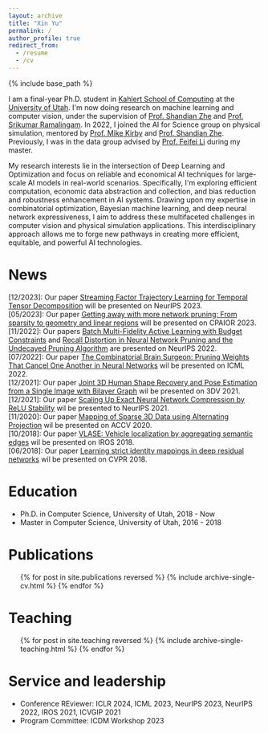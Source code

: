 ```yaml
---
layout: archive
title: "Xin Yu"
permalink: /
author_profile: true
redirect_from:
  - /resume
  - /cv
---
```


{% include base_path %}

I am a final-year Ph.D. student in [Kahlert School of Computing](https://www.cs.utah.edu/) at the [University of Utah](https://www.utah.edu). I'm now doing research on machine learning and computer vision, under the supervision of [Prof. Shandian Zhe](https://www.cs.utah.edu/~zhe) and [Prof. Srikumar Ramalingam](https://users.cs.utah.edu/~srikumar/). In 2022, I joined the AI for Science group on physical simulation, mentored by [Prof. Mike Kirby](https://users.cs.utah.edu/~kirby/) and [Prof. Shandian Zhe](https://www.cs.utah.edu/~zhe). Previously, I was in the data group advised by [Prof. Feifei Li](https://users.cs.utah.edu/~lifeifei/) during my master. 

My research  interests lie in the intersection of Deep Learning and Optimization and focus on reliable and economical AI techniques for large-scale AI models in real-world scenarios. Specifically, I'm exploring efficient computation, economic data abstraction and collection, and bias reduction and robustness enhancement in AI systems. Drawing upon my expertise in combinatorial optimization, Bayesian machine learning, and deep neural network expressiveness, I aim to address these multifaceted challenges in computer vision and physical simulation applications. This interdisciplinary approach allows me to forge new pathways in creating more efficient, equitable, and powerful AI technologies.

<!--- ![Research Roadmap](./../images/research_statement_fig.jpg)  --->
<!---
<figure>
<p align="center">
<img src="./../images/research_statement_fig.jpg" alt="drawing" width="400"/> 
</p>
</figure>  
--->
<!--- <figcaption class="figure-caption text-center"> Research Roadmap.</figcaption> --->

News
=====
\[12/2023\]: Our paper [Streaming Factor Trajectory Learning for Temporal Tensor Decomposition](https://neurips.cc/virtual/2023/poster/71689) will be presented on NeurIPS 2023. \
\[05/2023\]: Our paper [Getting away with more network pruning: From sparsity to geometry and linear regions](https://arxiv.org/pdf/2301.07966.pdf) will be presented on CPAIOR 2023. \
\[11/2022\]: Our papers [Batch Multi-Fidelity Active Learning with Budget Constraints]() and [Recall Distortion in Neural Network Pruning and the Undecayed Pruning Algorithm](https://proceedings.neurips.cc/paper_files/paper/2022/file/d3303e0ca98a267164d905bbc7947f88-Paper-Conference.pdf) are presented on NeurIPS 2022. \
\[07/2022\]: Our paper [The Combinatorial Brain Surgeon: Pruning Weights That Cancel One Another in Neural Networks](https://proceedings.mlr.press/v162/yu22f/yu22f.pdf) wil be presented on ICML 2022. \
\[12/2021\]: Our paper [Joint 3D Human Shape Recovery and Pose Estimation from a Single Image with Bilayer Graph](https://arxiv.org/pdf/2110.08472.pdf) wil be presented on 3DV 2021. \
\[12/2021\]: Our paper [Scaling Up Exact Neural Network Compression by ReLU Stability](https://proceedings.neurips.cc/paper/2021/file/e35d7a5768c4b85b4780384d55dc3620-Paper.pdf) wil be presented to NeurIPS 2021. \
\[11/2020\]: Our paper [Mapping of Sparse 3D Data using Alternating Projection](https://openaccess.thecvf.com/content/ACCV2020/papers/Ranade_Mapping_of_Sparse_3D_Data_using_Alternating_Projection_ACCV_2020_paper.pdf) wil be presented on ACCV 2020. \
\[10/2018\]: Our paper [VLASE: Vehicle localization by aggregating semantic edges](https://www.researchgate.net/publication/326290402_VLASE_Vehicle_Localization_by_Aggregating_Semantic_Edges) wil be presented on IROS 2018. \
\[06/2018\]: Our paper [Learning strict identity mappings in deep residual networks](https://openaccess.thecvf.com/content_cvpr_2018/papers/Yu_Learning_Strict_Identity_CVPR_2018_paper.pdf) wil be presented on CVPR 2018. 
<!--- 08/2017: One paper on 'Compass: Spatio temporal sentiment analysis of US election what twitter says!' is presented on KDD 2017 --->


Education
======
* Ph.D. in Computer Science, University of Utah, 2018 - Now
* Master in Computer Science, University of Utah, 2016 - 2018


Publications
======
  <ul>{% for post in site.publications reversed %}
    {% include archive-single-cv.html %}
  {% endfor %}</ul>

<!---
Talks
======
  <ul>{% for post in site.talks %}
    {% include archive-single-talk-cv.html %}
  {% endfor %}</ul>
  
--->


Teaching
======
  <ul>{% for post in site.teaching reversed %}
    {% include archive-single-teaching.html %}
  {% endfor %}</ul>
  
Service and leadership
======
* Conference REviewer: ICLR 2024, ICML 2023, NeurIPS 2023, NeurIPS 2022, IROS 2021, ICVGIP 2021
* Program Committee: ICDM Workshop 2023
